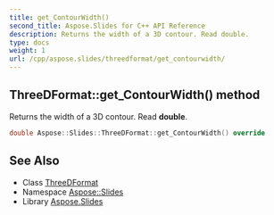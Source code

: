 ```yaml
---
title: get_ContourWidth()
second_title: Aspose.Slides for C++ API Reference
description: Returns the width of a 3D contour. Read double.
type: docs
weight: 1
url: /cpp/aspose.slides/threedformat/get_contourwidth/
---
```

## ThreeDFormat::get_ContourWidth() method


Returns the width of a 3D contour. Read **double**.

```cpp
double Aspose::Slides::ThreeDFormat::get_ContourWidth() override
```

## See Also

* Class [ThreeDFormat](./)
* Namespace [Aspose::Slides](../)
* Library [Aspose.Slides](../../)